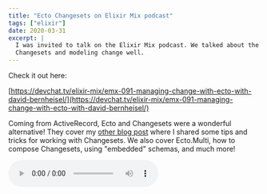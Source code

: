 ```yaml
---
title: "Ecto Changesets on Elixir Mix podcast"
tags: ["elixir"]
date: 2020-03-31
excerpt: |
  I was invited to talk on the Elixir Mix podcast. We talked about the Ecto
  Changesets and modeling change well.
---
```


Check it out here:

[https://devchat.tv/elixir-mix/emx-091-managing-change-with-ecto-with-david-bernheisel/](https://devchat.tv/elixir-mix/emx-091-managing-change-with-ecto-with-david-bernheisel/)


Coming from ActiveRecord, Ecto and Changesets were a wonderful alternative! They
cover my [other blog post](https://bernheisel.com/blog/ecto_changeset_tips/)
where I shared some tips and tricks for working with Changesets. We also cover
Ecto.Multi, how to compose Changesets, using "embedded" schemas, and much more!


<audio controls>
  <source src="EMx_091_David_Bernheisel.mp3" type="audio/mpeg">
  <p>Your browser doesn't support HTML5 audio. Here is
     a <a href="EMx_091_David_Bernheisel.mp3">link to the audio</a> instead.</p>
</audio>
